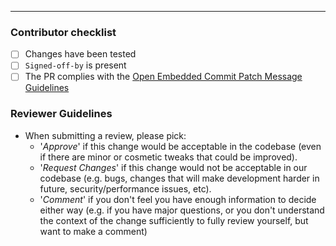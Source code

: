 ---
### Contributor checklist
<!-- For completed items, change [ ] to [x].  -->
- [ ] Changes have been tested
- [ ] `Signed-off-by` is present
- [ ] The PR complies with the [Open Embedded Commit Patch Message Guidelines](http://www.openembedded.org/wiki/Commit_Patch_Message_Guidelines)

### Reviewer Guidelines
- When submitting a review, please pick:
  - '*Approve*' if this change would be acceptable in the codebase (even if there are minor or cosmetic tweaks that could be improved).
  - '*Request Changes*' if this change would not be acceptable in our codebase (e.g. bugs, changes that will make development harder in future, security/performance issues, etc).
  - '*Comment*' if you don't feel you have enough information to decide either way (e.g. if you have major questions, or you don't understand the context of the change sufficiently to fully review yourself, but want to make a comment)
